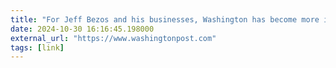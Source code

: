 ```yaml
---
title: "For Jeff Bezos and his businesses, Washington has become more important"
date: 2024-10-30 16:16:45.198000
external_url: "https://www.washingtonpost.com"
tags: [link]
---
```


